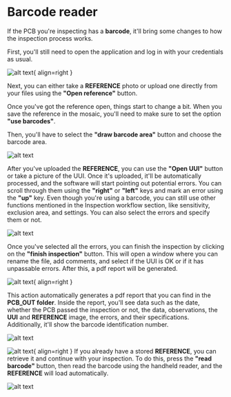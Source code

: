 # Barcode reader

If the PCB you're inspecting has a **barcode**, it'll bring some changes to how the inspection process works.

First, you'll still need to open the application and log in with your credentials as usual.

![alt text](assets/use-barcodes.png){ align=right }

Next, you can either take a **REFERENCE** photo or upload one directly from your files using the **"Open reference"** button.

Once you've got the reference open, things start to change a bit. When you save the reference in the mosaic, you'll need to make sure to set the option **"use barcodes"**. 

Then, you'll have to select the **"draw barcode area"** button and choose the barcode area.

![alt text](assets/barcode-area.png)

After you've uploaded the **REFERENCE**, you can use the **"Open UUI"** button or take a picture of the UUI. Once it's uploaded, it'll be automatically processed, and the software will start pointing out potential errors. You can scroll through them using the **"right"** or **"left"** keys and mark an error using the **"up"** key. Even though you're using a barcode, you can still use other functions mentioned in the Inspection workflow section, like sensitivity, exclusion area, and settings. You can also select the errors and specify them or not.

![alt text](assets/barcode-errors.png)

Once you've selected all the errors, you can finish the inspection by clicking on the **"finish inspection"** button. This will open a window where you can rename the file, add comments, and select if the UUI is OK or if it has unpassable errors. After this, a pdf report will be generated.

![alt text](assets/finish-inspecttion-barcode.png){ align=right }

This action automatically generates a pdf report that you can find in the **PCB_OUT folder**. Inside the report, you'll see data such as the date, whether the PCB passed the inspection or not, the data, observations, the **UUI** and **REFERENCE** image, the errors, and their specifications. Additionally, it'll show the barcode identification number.

![alt text](assets/barcode-report.png)


![alt text](assets/barcode-reference.png){ align=right }
If you already have a stored **REFERENCE**, you can retrieve it and continue with your inspection. To do this, press the **"read barcode"** button, then read the barcode using the handheld reader, and the **REFERENCE** will load automatically.


![alt text](assets/barcode-handhold.png)


